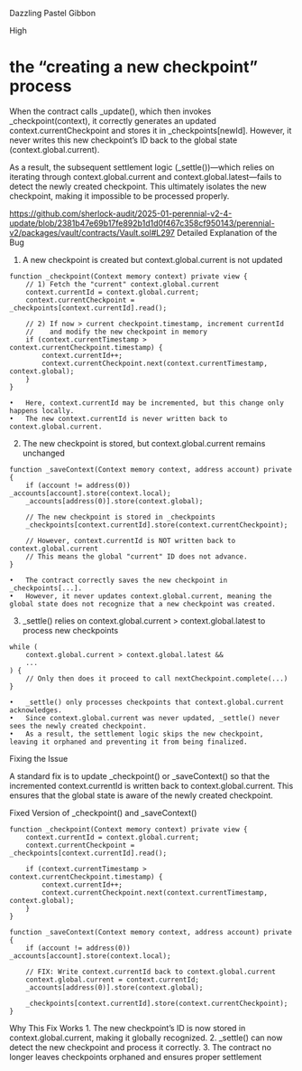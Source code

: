 Dazzling Pastel Gibbon

High

# the “creating a new checkpoint” process

When the contract calls _update(), which then invokes _checkpoint(context), it correctly generates an updated context.currentCheckpoint and stores it in _checkpoints[newId]. However, it never writes this new checkpoint’s ID back to the global state (context.global.current).

As a result, the subsequent settlement logic (_settle())—which relies on iterating through context.global.current and context.global.latest—fails to detect the newly created checkpoint. This ultimately isolates the new checkpoint, making it impossible to be processed properly.

https://github.com/sherlock-audit/2025-01-perennial-v2-4-update/blob/2381b47e69b17fe892b1d1d0f467c358cf950143/perennial-v2/packages/vault/contracts/Vault.sol#L297
Detailed Explanation of the Bug

1. A new checkpoint is created but context.global.current is not updated
```solidity
function _checkpoint(Context memory context) private view {
    // 1) Fetch the "current" context.global.current
    context.currentId = context.global.current;
    context.currentCheckpoint = _checkpoints[context.currentId].read();

    // 2) If now > current checkpoint.timestamp, increment currentId
    //    and modify the new checkpoint in memory
    if (context.currentTimestamp > context.currentCheckpoint.timestamp) {
        context.currentId++;
        context.currentCheckpoint.next(context.currentTimestamp, context.global);
    }
}
```
	•	Here, context.currentId may be incremented, but this change only happens locally.
	•	The new context.currentId is never written back to context.global.current.

2. The new checkpoint is stored, but context.global.current remains unchanged
```solidity
function _saveContext(Context memory context, address account) private {
    if (account != address(0)) _accounts[account].store(context.local);
    _accounts[address(0)].store(context.global);
    
    // The new checkpoint is stored in _checkpoints
    _checkpoints[context.currentId].store(context.currentCheckpoint);

    // However, context.currentId is NOT written back to context.global.current
    // This means the global "current" ID does not advance.
}
```
	•	The contract correctly saves the new checkpoint in _checkpoints[...].
	•	However, it never updates context.global.current, meaning the global state does not recognize that a new checkpoint was created.

3. _settle() relies on context.global.current > context.global.latest to process new checkpoints
```solidity
while (
    context.global.current > context.global.latest &&
    ...
) {
    // Only then does it proceed to call nextCheckpoint.complete(...)
}
```
	•	_settle() only processes checkpoints that context.global.current acknowledges.
	•	Since context.global.current was never updated, _settle() never sees the newly created checkpoint.
	•	As a result, the settlement logic skips the new checkpoint, leaving it orphaned and preventing it from being finalized.

Fixing the Issue

A standard fix is to update _checkpoint() or _saveContext() so that the incremented context.currentId is written back to context.global.current. This ensures that the global state is aware of the newly created checkpoint.

Fixed Version of _checkpoint() and _saveContext()
```solidity
function _checkpoint(Context memory context) private view {
    context.currentId = context.global.current;
    context.currentCheckpoint = _checkpoints[context.currentId].read();

    if (context.currentTimestamp > context.currentCheckpoint.timestamp) {
        context.currentId++;
        context.currentCheckpoint.next(context.currentTimestamp, context.global);
    }
}

function _saveContext(Context memory context, address account) private {
    if (account != address(0)) _accounts[account].store(context.local);
    
    // FIX: Write context.currentId back to context.global.current
    context.global.current = context.currentId;
    _accounts[address(0)].store(context.global);

    _checkpoints[context.currentId].store(context.currentCheckpoint);
}
```
Why This Fix Works
	1.	The new checkpoint’s ID is now stored in context.global.current, making it globally recognized.
	2.	_settle() can now detect the new checkpoint and process it correctly.
	3.	The contract no longer leaves checkpoints orphaned and ensures proper settlement